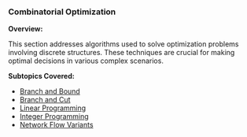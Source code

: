 ### **Combinatorial Optimization**

**Overview:**

This section addresses algorithms used to solve optimization problems involving discrete structures. These techniques are crucial for making optimal decisions in various complex scenarios.

**Subtopics Covered:**

- [Branch and Bound](./Extended_Euclid’s_Algorithm/README.md)
- [Branch and Cut](./Extended_Euclid’s_Algorithm/README.md)
- [Linear Programming](./Extended_Euclid’s_Algorithm/README.md)
- [Integer Programming](./Extended_Euclid’s_Algorithm/README.md)
- [Network Flow Variants](./Extended_Euclid’s_Algorithm/README.md)
